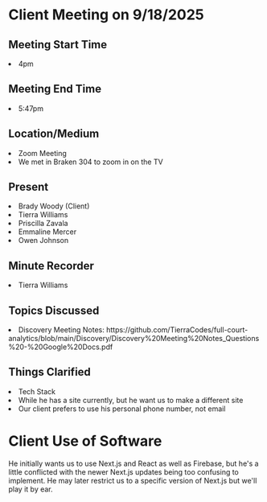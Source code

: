 <h1>Client Meeting on 9/18/2025</h1>

<h2>Meeting Start Time</h2>
<li>4pm</li>

<h2>Meeting End Time</h2>
<li>5:47pm</li>

<h2>Location/Medium</h2>
<li>Zoom Meeting</li>
<li>We met in Braken 304 to zoom in on the TV</li>

<h2>Present</h2>
<li>Brady Woody (Client)</li>
<li>Tierra Williams</li>
<li>Priscilla Zavala</li>
<li>Emmaline Mercer</li>
<li>Owen Johnson</li>

<h2>Minute Recorder</h2>
<li>Tierra Williams</li>

<h2>Topics Discussed</h2>
<li>
 Discovery Meeting Notes: https://github.com/TierraCodes/full-court-analytics/blob/main/Discovery/Discovery%20Meeting%20Notes_Questions%20-%20Google%20Docs.pdf
</li>

<h2>Things Clarified</h2>
<li>Tech Stack</li>
<li>While he has a site currently, but he want us to make a different site</li>
<li>Our client prefers to use his personal phone number, not email</li>

<h1>Client Use of Software</h1>
He initially wants us to use Next.js and React as well as Firebase, but he's a little conflicted with the newer Next.js updates being too confusing to implement. He may later restrict us to a specific version of Next.js but we'll play it by ear.
